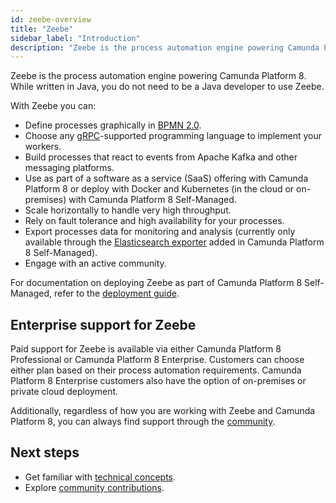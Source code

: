 ```yaml
---
id: zeebe-overview
title: "Zeebe"
sidebar_label: "Introduction"
description: "Zeebe is the process automation engine powering Camunda Platform 8."
---
```


Zeebe is the process automation engine powering Camunda Platform 8. While written in Java, you do not need to be a Java developer to use Zeebe.

With Zeebe you can:

- Define processes graphically in [BPMN 2.0](../modeler/bpmn/bpmn-coverage.md).
- Choose any [gRPC](/apis-clients/grpc.md)-supported programming language to implement your workers.
- Build processes that react to events from Apache Kafka and other messaging platforms.
- Use as part of a software as a service (SaaS) offering with Camunda Platform 8 or deploy with Docker and Kubernetes (in the cloud or on-premises) with Camunda Platform 8 Self-Managed.
- Scale horizontally to handle very high throughput.
- Rely on fault tolerance and high availability for your processes.
- Export processes data for monitoring and analysis (currently only available through the [Elasticsearch exporter](https://github.com/camunda-cloud/zeebe/tree/develop/exporters/elasticsearch-exporter) added in Camunda Platform 8 Self-Managed).
- Engage with an active community.

For documentation on deploying Zeebe as part of Camunda Platform 8 Self-Managed, refer to the [deployment guide](../../self-managed/zeebe-deployment/index.md).

## Enterprise support for Zeebe

Paid support for Zeebe is available via either Camunda Platform 8 Professional or Camunda Platform 8 Enterprise. Customers can choose either plan based on their process automation requirements. Camunda Platform 8 Enterprise customers also have the option of on-premises or private cloud deployment.

Additionally, regardless of how you are working with Zeebe and Camunda Platform 8, you can always find support through the [community](open-source/get-help-get-involved.md).

## Next steps

- Get familiar with [technical concepts](technical-concepts/technical-concepts-overview.md).
- Explore [community contributions](open-source/community-contributions.md).
